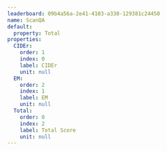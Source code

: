 ```yaml
---
leaderboard: 09b4a56a-2e41-4103-a330-129381c24450
name: ScanQA
default:
  property: Total
properties:
  CIDEr:
    order: 1
    index: 0
    label: CIDEr
    unit: null
  EM:
    order: 2
    index: 1
    label: EM
    unit: null
  Total:
    order: 0
    index: 2
    label: Total Score
    unit: null
---
```

